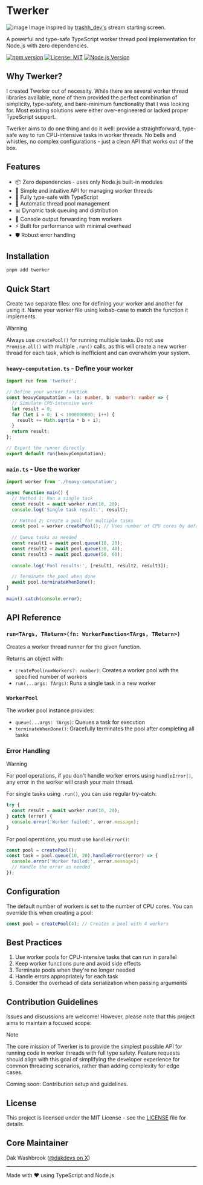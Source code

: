 # Twerker

![image](https://github.com/user-attachments/assets/4080da2f-d972-4f99-bef1-c81e8099e064)
Image inspired by [trashh_dev's](https://x.com/trashh_dev) stream starting screen.

A powerful and type-safe TypeScript worker thread pool implementation for Node.js with zero dependencies.

[![npm version](https://badge.fury.io/js/twerker.svg)](https://badge.fury.io/js/twerker)
[![License: MIT](https://img.shields.io/badge/License-MIT-yellow.svg)](https://opensource.org/licenses/MIT)
[![Node.js Version](https://img.shields.io/node/v/twerker)](https://nodejs.org)

## Why Twerker?

I created Twerker out of necessity. While there are several worker thread libraries available, none of them provided the perfect combination of simplicity, type-safety, and bare-minimum functionality that I was looking for. Most existing solutions were either over-engineered or lacked proper TypeScript support.

Twerker aims to do one thing and do it well: provide a straightforward, type-safe way to run CPU-intensive tasks in worker threads. No bells and whistles, no complex configurations - just a clean API that works out of the box.

## Features

- 📦 Zero dependencies - uses only Node.js built-in modules
- 🚀 Simple and intuitive API for managing worker threads
- 💪 Fully type-safe with TypeScript
- 🔄 Automatic thread pool management
- 📊 Dynamic task queuing and distribution
- 🎯 Console output forwarding from workers
- ⚡ Built for performance with minimal overhead
- 🛡️ Robust error handling

## Installation

```bash
pnpm add twerker
```

## Quick Start

Create two separate files: one for defining your worker and another for using it. Name your worker file using kebab-case to match the function it implements.

> [!WARNING]
> Always use `createPool()` for running multiple tasks. Do not use `Promise.all()` with multiple `.run()` calls, as this will create a new worker thread for each task, which is inefficient and can overwhelm your system.

### `heavy-computation.ts` - Define your worker
```typescript
import run from 'twerker';

// Define your worker function
const heavyComputation = (a: number, b: number): number => {
  // Simulate CPU-intensive work
  let result = 0;
  for (let i = 0; i < 1000000000; i++) {
    result += Math.sqrt(a * b + i);
  }
  return result;
};

// Export the runner directly
export default run(heavyComputation);
```

### `main.ts` - Use the worker
```typescript
import worker from './heavy-computation';

async function main() {
  // Method 1: Run a single task
  const result = await worker.run(10, 20);
  console.log('Single task result:', result);

  // Method 2: Create a pool for multiple tasks
  const pool = worker.createPool(); // Uses number of CPU cores by default
  
  // Queue tasks as needed
  const result1 = await pool.queue(10, 20);
  const result2 = await pool.queue(30, 40);
  const result3 = await pool.queue(50, 60);
  
  console.log('Pool results:', [result1, result2, result3]);

  // Terminate the pool when done
  await pool.terminateWhenDone();
}

main().catch(console.error);
```

## API Reference

### `run<TArgs, TReturn>(fn: WorkerFunction<TArgs, TReturn>)`

Creates a worker thread runner for the given function.

Returns an object with:
- `createPool(numWorkers?: number)`: Creates a worker pool with the specified number of workers
- `run(...args: TArgs)`: Runs a single task in a new worker

### `WorkerPool`

The worker pool instance provides:
- `queue(...args: TArgs)`: Queues a task for execution
- `terminateWhenDone()`: Gracefully terminates the pool after completing all tasks

### Error Handling

> [!WARNING]
> For pool operations, if you don't handle worker errors using `handleError()`, any error in the worker will crash your main thread.

For single tasks using `.run()`, you can use regular try-catch:
```typescript
try {
  const result = await worker.run(10, 20);
} catch (error) {
  console.error('Worker failed:', error.message);
}
```

For pool operations, you must use `handleError()`:
```typescript
const pool = createPool();
const task = pool.queue(10, 20).handleError((error) => {
  console.error('Worker failed:', error.message);
  // Handle the error as needed
});
```

## Configuration

The default number of workers is set to the number of CPU cores. You can override this when creating a pool:

```typescript
const pool = createPool(4); // Creates a pool with 4 workers
```

## Best Practices

1. Use worker pools for CPU-intensive tasks that can run in parallel
2. Keep worker functions pure and avoid side effects
3. Terminate pools when they're no longer needed
4. Handle errors appropriately for each task
5. Consider the overhead of data serialization when passing arguments

## Contribution Guidelines

Issues and discussions are welcome! However, please note that this project aims to maintain a focused scope:

> [!NOTE]
> The core mission of Twerker is to provide the simplest possible API for running code in worker threads with full type safety. Feature requests should align with this goal of simplifying the developer experience for common threading scenarios, rather than adding complexity for edge cases.

Coming soon: Contribution setup and guidelines.

## License

This project is licensed under the MIT License - see the [LICENSE](LICENSE) file for details.

## Core Maintainer

Dak Washbrook ([@dakdevs on X](https://x.com/dakdevs))

---

Made with ❤️ using TypeScript and Node.js
